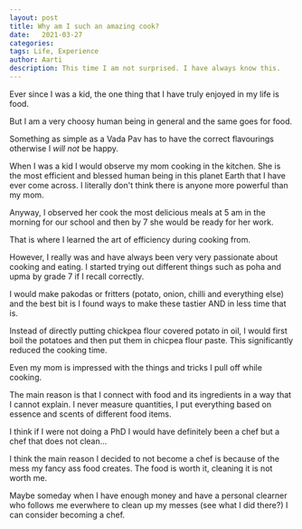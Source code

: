 ```yaml
---
layout: post
title: Why am I such an amazing cook?
date:   2021-03-27
categories:
tags: Life, Experience
author: Aarti
description: This time I am not surprised. I have always know this. 
---
```


<!--more-->

Ever since I was a kid, the one thing that I have truly enjoyed in my life 
is food. 

But I am a very choosy human being in general and the same goes for food. 

Something as simple as a Vada Pav has to have the correct flavourings otherwise
I *will not* be happy. 

When I was a kid I would observe my mom cooking in the kitchen. 
She is the most efficient and blessed human being in this planet Earth that I have ever come 
across. 
I literally don't think there is anyone more powerful than my mom. 

Anyway, I observed her cook the most delicious meals at 5 am in the morning for our school
and then by 7 she would be ready for her work. 

That is where I learned the art of efficiency during cooking from. 

However, I really was and have always been very very passionate about cooking and eating. 
I started trying out different things such as poha and upma by grade 7 if I recall correctly. 

I would make pakodas or fritters (potato, onion, chilli and everything else) and the best bit 
is I found ways to make these tastier AND in less time that is. 

Instead of directly putting chickpea flour covered potato in oil, I would first boil the potatoes 
and then put them in chicpea flour paste. This significantly reduced the cooking time. 

Even my mom is impressed with the things and tricks I pull off while cooking. 

The main reason is that I connect with food and its ingredients in a way that I cannot explain. 
I never measure quantities, I put everything based on essence and scents of different food items. 

I think if I were not doing a PhD I would have definitely been a chef but a chef that does not clean...

I think the main reason I decided to not become a chef is because of the mess my fancy ass food creates. 
The food is worth it, cleaning it is not worth me. 

Maybe someday when I have enough money and have a personal clearner who follows me everwhere to clean 
up my messes (see what I did there?) I can consider becoming a chef. 
























